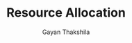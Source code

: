 ---
is_programmatic_layout_7: true
draft: false
title: "Resource Allocation"
snippet: "Resource Allocation"
image:
  src: /images/pseo/resource-allocation.jpg
  alt: "Allocating resources, project template, project management, team collaboration, productivity, task management"
publishDate: 2024-12-30
category: ""
author: "Gayan Thakshila"
tags:
  - "Teamplates"
  - "ProjectManagement"
  - "Team"
  - "Collaboration"
useCase: "Allocating resources"
labels: ["Assessment","Planning","Execution","Monitoring","Adjustment"]
phases: ["Resource Assessment","Planning & Strategy Development","Implementation","Monitoring & Evaluation","Adjustment & Optimization","Reporting" ]
tasks: ["Identify all available resources and assess their current usage","Define the objectives and priorities for resource allocation across projects or departments","Develop a resource allocation plan that outlines how resources will be distributed based on project needs a","timelines","Allocate resources to specific projects or departments while considering constraints and dependencies","Monitor resource utilization continuously to ensure alignment with the allocation plan and project requirements","Evaluate performance metrics to assess the effectiveness of resource allocation and identify areas f","improvement","Adjust allocations as needed based on project progress, changing priorities, or resource availability","Prepare reports summarizing resource allocation decisions, performance, and recommendations for future allocations" ]
description: "This template is designed to help organizations effectively allocate resources across projects and departments. It focuses on optimizing the use of time, personnel, finances, and materials to enhance productivity and achieve strategic goals."
related: ["financial-planning","product-launch","services--consulting","hr--recruiting"]
---